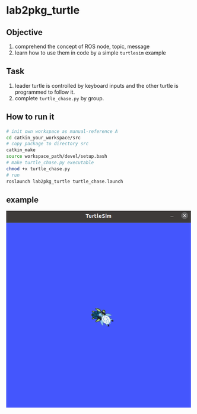 # lab2pkg_turtle

## Objective

1. comprehend the concept of ROS node, topic, message
2. learn how to use them in code by a simple `turtlesim` example

## Task 

1. leader turtle is controlled by keyboard inputs and the other turtle is programmed to follow it.
2. complete `turtle_chase.py` by group.

## How to run it

```bash
# init own workspace as manual-reference A
cd catkin_your_workspace/src
# copy package to directory src
catkin_make 
source workspace_path/devel/setup.bash
# make turtle_chase.py executable
chmod +x turtle_chase.py
# run 
roslaunch lab2pkg_turtle turtle_chase.launch
```

## example

![](../../image/lab2_example.gif)